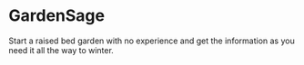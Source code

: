 # GardenSage
Start a raised bed garden with no experience and get the information as you need it all the way to winter.
